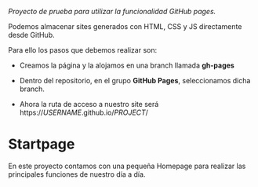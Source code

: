 *Proyecto de prueba para utilizar la funcionalidad GitHub pages.*

Podemos almacenar sites generados con HTML, CSS y JS directamente desde GitHub.

Para ello los pasos que debemos realizar son:

- Creamos la página y la alojamos en una branch llamada **gh-pages**

- Dentro del repositorio, en el grupo **GitHub Pages**, seleccionamos dicha branch.

- Ahora la ruta de acceso a nuestro site será https<a></a>://*USERNAME*.github.io/*PROJECT*/

# Startpage

En este proyecto contamos con una pequeña Homepage para realizar las principales funciones de nuestro día a día.